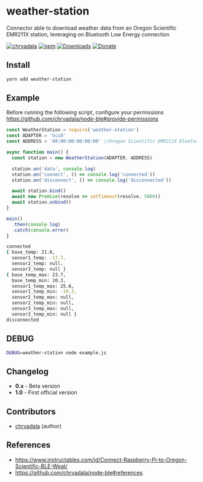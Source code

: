 # weather-station
Connector able to download weather data from an Oregon Scientific EMR211X station, leveraging on Bluetooth Low Energy connection

[![chrvadala](https://img.shields.io/badge/website-chrvadala-orange.svg)](https://chrvadala.github.io)
[![npm](https://img.shields.io/npm/v/weather-station.svg?maxAge=2592000?style=plastic)](https://www.npmjs.com/package/weather-station)
[![Downloads](https://img.shields.io/npm/dm/weather-station.svg)](https://www.npmjs.com/package/weather-station)
[![Donate](https://img.shields.io/badge/donate-PayPal-green.svg)](https://www.paypal.me/chrvadala/25)

## Install
```sh
yarn add weather-station
```

## Example
Before running the following script, configure your permissions https://github.com/chrvadala/node-ble#provide-permissions

````javascript
const WeatherStation = require('weather-station')
const ADAPTER = 'hci0'
const ADDRESS = '00:00:00:00:00:00' //Oregon Scientific EMR211X Bluetooth address

async function main() {
  const station = new WeatherStation(ADAPTER, ADDRESS)

  station.on('data', console.log)
  station.on('connect', () => console.log('connected'))
  station.on('disconnect', () => console.log('disconnected'))

  await station.bind()
  await new Promise(resolve => setTimeout(resolve, 5000))
  await station.unbind()
}

main()
  .then(console.log)
  .catch(console.error)
}
````

```sh
connected
{ base_temp: 21.6,
  sensor1_temp: -17.7,
  sensor2_temp: null,
  sensor3_temp: null }
{ base_temp_max: 23.7,
  base_temp_min: 20.3,
  sensor1_temp_max: 25.6,
  sensor1_temp_min: -19.3,
  sensor2_temp_max: null,
  sensor2_temp_min: null,
  sensor3_temp_max: null,
  sensor3_temp_min: null }
disconnected
```

## DEBUG
```sh
DEBUG=weather-station node example.js
```

## Changelog
- **0.x** - Beta version
- **1.0** - First official version

## Contributors
- [chrvadala](https://github.com/chrvadala) (author)

## References
- https://www.instructables.com/id/Connect-Raspberry-Pi-to-Oregon-Scientific-BLE-Weat/
- https://github.com/chrvadala/node-ble#references
